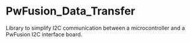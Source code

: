 # PwFusion_Data_Transfer
 Library to simplify I2C communication between a microcontroller and a PwFusion I2C interface board.
